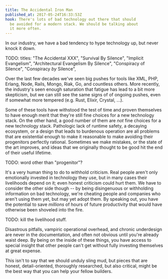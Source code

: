 ```yaml
---
title: The Accidental Iron Man
published_at: 2017-05-24T16:33:53Z
hook: There's lots of bad technology out there that should
  be avoided for a modern stack. We should be talking about
  it more often.
---
```


In our industry, we have a bad tendency to hype technology
up, but never knock it down.

TODO: titles: "The Accidental XXX", "Survival By Silence",
"Implicit Evangelism", "Architectural Evangelism By
Silence", "Conspiracy of Silence", "Conspiracy _by_
Silence",

Over the last few decades we've seen big pushes for tools
like XML, PHP, Erlang, Node, Rails, Mongo, Riak, Go, and
countless others. More recently, the industry's seen enough
saturation that fatigue has lead to a bit more skepticism,
but we can still see the same signs of of ongoing pushes,
even if somewhat more tempered (e.g. Rust, Elixir, Crystal,
...).

Some of these tools have withstood the test of time and
proven themselves to have enough merit that they're still
fine choices for a new technology stack. On the other hand,
a good number of them are _not_ fine choices for a new
technology stack. Pathologic lack of runtime safety, a
decaying ecosystem, or a design that leads to burdenous
operation are all problems that are existential enough to
make it reasonable to make avoiding their progenitors
perfectly rational. Sometimes we make mistakes, or the
state of the art improves, and ideas that we originally
thought to be good hit the end of their useful lifetime.

TODO: word other than "progenitor"?

It's a very human thing to do to withhold criticism. Real
people aren't only emotionally invested in technology they
use, but in many cases their livelihoods depend on it; even
honest criticism could hurt them. We have to consider the
other side though -- by being disingenuous or withholding
information on bad technology, we're cheating people and
companies who aren't using them yet, but may yet adopt
them. By speaking out, you have the potential to save
_millions_ of hours of future productivity that would have
otherwise been shoveled into the fire.

TODO: kill the livelihood stuff.

Disastrous pitfalls, vampiric operational overhead, and
chronic underdesign are never in the documentation, and
often not obvious until you're already waist deep. By being
on the inside of these things, you have access to special
insight that other people can't get without fully investing
themselves at great expense.

This isn't to say that we should unduly sling mud, but
pieces that are honest, detail-oriented, thoroughly
researched, but also critical, might be the best way that
you can help your fellow builders.
